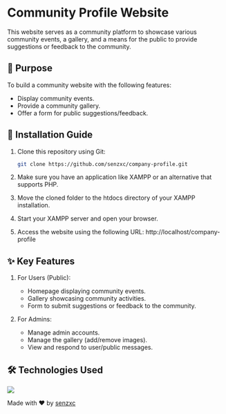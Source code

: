 # Community Profile Website

This website serves as a community platform to showcase various community events, a gallery, and a means for the public to provide suggestions or feedback to the community.

## 🎯 Purpose
To build a community website with the following features:  
- Display community events.  
- Provide a community gallery.  
- Offer a form for public suggestions/feedback.  

## 🚀 Installation Guide
1. Clone this repository using Git:  
   ```bash
   git clone https://github.com/senzxc/company-profile.git

2. Make sure you have an application like XAMPP or an alternative that supports PHP.

3. Move the cloned folder to the htdocs directory of your XAMPP installation.

4. Start your XAMPP server and open your browser.

5. Access the website using the following URL:
   http://localhost/company-profile

## ✨ Key Features
1. For Users (Public):
   - Homepage displaying community events.
   - Gallery showcasing community activities.
   - Form to submit suggestions or feedback to the community.

2. For Admins:
   - Manage admin accounts.
   - Manage the gallery (add/remove images).
   - View and respond to user/public messages.

## 🛠️ Technologies Used
<img src="https://skillicons.dev/icons?i=html,css,php">

Made with ❤️ by [senzxc](https://github.com/senzxc)